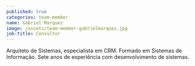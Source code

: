 ```yaml
---
published: true
categories: team-member
name: Gabriel Marquez
image: /assets/team-member-gabrielmarquez.jpg
job-title: Consultor
---
```


Arquiteto de Sistemas, especialista em CRM. Formado em Sistemas de Informa&#231;&#227;o. Sete anos de experi&#234;ncia com desenvolvimento de sistemas.
